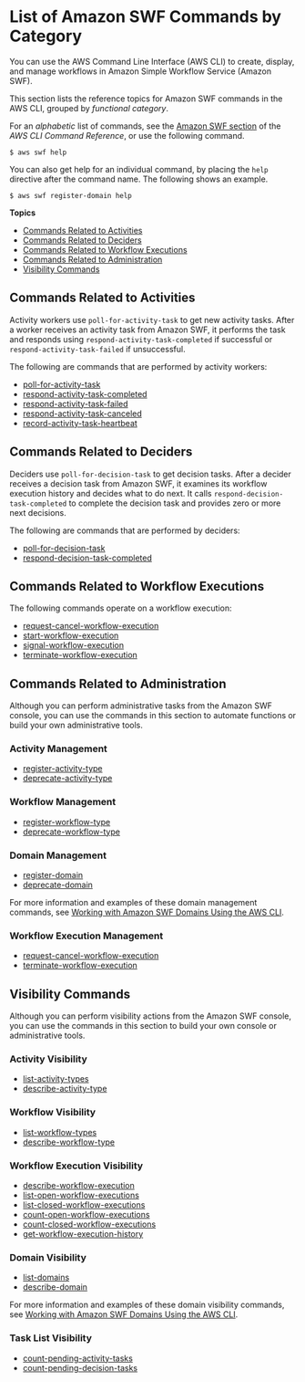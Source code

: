 # List of Amazon SWF Commands by Category<a name="cli-services-swf-commands"></a>

You can use the AWS Command Line Interface \(AWS CLI\) to create, display, and manage workflows in Amazon Simple Workflow Service \(Amazon SWF\)\.

This section lists the reference topics for Amazon SWF commands in the AWS CLI, grouped by *functional category*\.

For an *alphabetic* list of commands, see the [Amazon SWF section](https://docs.aws.amazon.com/cli/latest/reference/swf) of the *AWS CLI Command Reference*, or use the following command\.

```
$ aws swf help
```

You can also get help for an individual command, by placing the `help` directive after the command name\. The following shows an example\.

```
$ aws swf register-domain help
```

**Topics**
+ [Commands Related to Activities](#swf-commands-activities)
+ [Commands Related to Deciders](#swf-commands-deciders)
+ [Commands Related to Workflow Executions](#swf-commands-executions)
+ [Commands Related to Administration](#swf-commands-administration)
+ [Visibility Commands](#swf-commands-visibility)

## Commands Related to Activities<a name="swf-commands-activities"></a>

Activity workers use `poll-for-activity-task` to get new activity tasks\. After a worker receives an activity task from Amazon SWF, it performs the task and responds using `respond-activity-task-completed` if successful or `respond-activity-task-failed` if unsuccessful\.

The following are commands that are performed by activity workers:
+ [poll\-for\-activity\-task](https://docs.aws.amazon.com/cli/latest/reference/swf/poll-for-activity-task.html)
+ [respond\-activity\-task\-completed](https://docs.aws.amazon.com/cli/latest/reference/swf/respond-activity-task-completed.html)
+ [respond\-activity\-task\-failed](https://docs.aws.amazon.com/cli/latest/reference/swf/respond-activity-task-failed.html)
+ [respond\-activity\-task\-canceled](https://docs.aws.amazon.com/cli/latest/reference/swf/respond-activity-task-canceled.html)
+ [record\-activity\-task\-heartbeat](https://docs.aws.amazon.com/cli/latest/reference/swf/record-activity-task-heartbeat.html)

## Commands Related to Deciders<a name="swf-commands-deciders"></a>

Deciders use `poll-for-decision-task` to get decision tasks\. After a decider receives a decision task from Amazon SWF, it examines its workflow execution history and decides what to do next\. It calls `respond-decision-task-completed` to complete the decision task and provides zero or more next decisions\.

The following are commands that are performed by deciders:
+ [poll\-for\-decision\-task](https://docs.aws.amazon.com/cli/latest/reference/swf/poll-for-decision-task.html)
+ [respond\-decision\-task\-completed](https://docs.aws.amazon.com/cli/latest/reference/swf/respond-decision-task-completed.html)

## Commands Related to Workflow Executions<a name="swf-commands-executions"></a>

The following commands operate on a workflow execution:
+ [request\-cancel\-workflow\-execution](https://docs.aws.amazon.com/cli/latest/reference/swf/request-cancel-workflow-execution.html)
+ [start\-workflow\-execution](https://docs.aws.amazon.com/cli/latest/reference/swf/start-workflow-execution.html)
+ [signal\-workflow\-execution](https://docs.aws.amazon.com/cli/latest/reference/swf/signal-workflow-execution.html)
+ [terminate\-workflow\-execution](https://docs.aws.amazon.com/cli/latest/reference/swf/terminate-workflow-execution.html)

## Commands Related to Administration<a name="swf-commands-administration"></a>

Although you can perform administrative tasks from the Amazon SWF console, you can use the commands in this section to automate functions or build your own administrative tools\.

### Activity Management<a name="swf-commands-administration-activity-management"></a>
+ [register\-activity\-type](https://docs.aws.amazon.com/cli/latest/reference/swf/register-activity-type.html)
+ [deprecate\-activity\-type](https://docs.aws.amazon.com/cli/latest/reference/swf/deprecate-activity-type.html)

### Workflow Management<a name="swf-commands-administration-workflow-management"></a>
+ [register\-workflow\-type](https://docs.aws.amazon.com/cli/latest/reference/swf/register-workflow-type.html)
+ [deprecate\-workflow\-type](https://docs.aws.amazon.com/cli/latest/reference/swf/deprecate-workflow-type.html)

### Domain Management<a name="swf-commands-administration-domain-management"></a>
+ [register\-domain](https://docs.aws.amazon.com/cli/latest/reference/swf/register-domain.html)
+ [deprecate\-domain](https://docs.aws.amazon.com/cli/latest/reference/swf/deprecate-domain.html)

For more information and examples of these domain management commands, see [Working with Amazon SWF Domains Using the AWS CLI](cli-services-swf-domains.md)\.

### Workflow Execution Management<a name="swf-commands-administration-execution-management"></a>
+ [request\-cancel\-workflow\-execution](https://docs.aws.amazon.com/cli/latest/reference/swf/request-cancel-workflow-execution.html)
+ [terminate\-workflow\-execution](https://docs.aws.amazon.com/cli/latest/reference/swf/terminate-workflow-execution.html)

## Visibility Commands<a name="swf-commands-visibility"></a>

Although you can perform visibility actions from the Amazon SWF console, you can use the commands in this section to build your own console or administrative tools\.

### Activity Visibility<a name="swf-commands-activity-visibility"></a>
+ [list\-activity\-types](https://docs.aws.amazon.com/cli/latest/reference/swf/list-activity-types.html)
+ [describe\-activity\-type](https://docs.aws.amazon.com/cli/latest/reference/swf/describe-activity-type.html)

### Workflow Visibility<a name="swf-commands-workflow-visibility"></a>
+ [list\-workflow\-types](https://docs.aws.amazon.com/cli/latest/reference/swf/list-workflow-types.html)
+ [describe\-workflow\-type](https://docs.aws.amazon.com/cli/latest/reference/swf/describe-workflow-type.html)

### Workflow Execution Visibility<a name="swf-commands-workflow-execution-visibility"></a>
+ [describe\-workflow\-execution](https://docs.aws.amazon.com/cli/latest/reference/swf/describe-workflow-execution.html)
+ [list\-open\-workflow\-executions](https://docs.aws.amazon.com/cli/latest/reference/swf/list-open-workflow-executions.html)
+ [list\-closed\-workflow\-executions](https://docs.aws.amazon.com/cli/latest/reference/swf/list-closed-workflow-executions.html)
+ [count\-open\-workflow\-executions](https://docs.aws.amazon.com/cli/latest/reference/swf/count-open-workflow-executions.html)
+ [count\-closed\-workflow\-executions](https://docs.aws.amazon.com/cli/latest/reference/swf/count-closed-workflow-executions.html)
+ [get\-workflow\-execution\-history](https://docs.aws.amazon.com/cli/latest/reference/swf/get-workflow-execution-history.html)

### Domain Visibility<a name="swf-commands-domain-visibility"></a>
+ [list\-domains](https://docs.aws.amazon.com/cli/latest/reference/swf/list-domains.html)
+ [describe\-domain](https://docs.aws.amazon.com/cli/latest/reference/swf/describe-domain.html)

For more information and examples of these domain visibility commands, see [Working with Amazon SWF Domains Using the AWS CLI](cli-services-swf-domains.md)\.

### Task List Visibility<a name="swf-commands-task-list-visibility"></a>
+ [count\-pending\-activity\-tasks](https://docs.aws.amazon.com/cli/latest/reference/swf/count-pending-activity-tasks.html)
+ [count\-pending\-decision\-tasks](https://docs.aws.amazon.com/cli/latest/reference/swf/count-pending-decision-tasks.html)